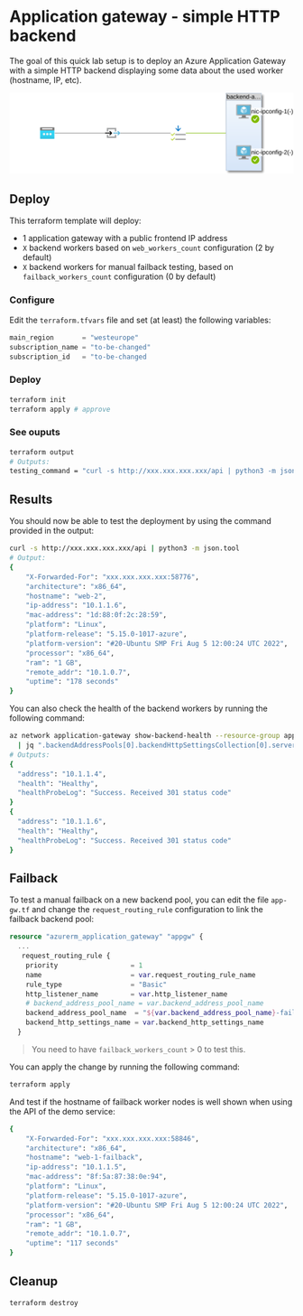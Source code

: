 # Application gateway - simple HTTP backend

The goal of this quick lab setup is to deploy an Azure Application Gateway with a simple HTTP backend displaying some data about the used worker (hostname, IP, etc).

![Application gateway topology](./application-gateway-topology.svg)

## Deploy

This terraform template will deploy:

* 1 application gateway with a public frontend IP address
* `X` backend workers based on `web_workers_count` configuration (2 by default)
* `X` backend workers for manual failback testing, based on `failback_workers_count` configuration (0 by default)

### Configure

Edit the `terraform.tfvars` file and set (at least) the following variables:

```tf
main_region       = "westeurope"
subscription_name = "to-be-changed"
subscription_id   = "to-be-changed
```

### Deploy

```bash
terraform init
terraform apply # approve
```

### See ouputs

```bash
terraform output
# Outputs:
testing_command = "curl -s http://xxx.xxx.xxx.xxx/api | python3 -m json.tool"
```

## Results

You should now be able to test the deployment by using the command provided in the output:

```bash
curl -s http://xxx.xxx.xxx.xxx/api | python3 -m json.tool
# Output:
{
    "X-Forwarded-For": "xxx.xxx.xxx.xxx:58776",
    "architecture": "x86_64",
    "hostname": "web-2",
    "ip-address": "10.1.1.6",
    "mac-address": "1d:88:0f:2c:28:59",
    "platform": "Linux",
    "platform-release": "5.15.0-1017-azure",
    "platform-version": "#20-Ubuntu SMP Fri Aug 5 12:00:24 UTC 2022",
    "processor": "x86_64",
    "ram": "1 GB",
    "remote_addr": "10.1.0.7",
    "uptime": "178 seconds"
}
```

You can also check the health of the backend workers by running the following command:

```bash
az network application-gateway show-backend-health --resource-group appgw-test-RG --name AppGateway \
  | jq ".backendAddressPools[0].backendHttpSettingsCollection[0].servers[] | {address: .address, health: .health, healthProbeLog: .healthProbeLog}"
# Outputs:
{
  "address": "10.1.1.4",
  "health": "Healthy",
  "healthProbeLog": "Success. Received 301 status code"
}
{
  "address": "10.1.1.6",
  "health": "Healthy",
  "healthProbeLog": "Success. Received 301 status code"
}
```

## Failback

To test a manual failback on a new backend pool, you can edit the file `app-gw.tf` and change the `request_routing_rule` configuration to link the failback backend pool:

```tf
resource "azurerm_application_gateway" "appgw" {
  ...
   request_routing_rule {
    priority                  = 1
    name                      = var.request_routing_rule_name
    rule_type                 = "Basic"
    http_listener_name        = var.http_listener_name
    # backend_address_pool_name = var.backend_address_pool_name
    backend_address_pool_name  = "${var.backend_address_pool_name}-failback"
    backend_http_settings_name = var.backend_http_settings_name
  }
```

> You need to have `failback_workers_count` > 0 to test this.

You can apply the change by running the following command:

```bash
terraform apply
```

And test if the hostname of failback worker nodes is well shown when using the API of the demo service:

```bash
{
    "X-Forwarded-For": "xxx.xxx.xxx.xxx:58846",
    "architecture": "x86_64",
    "hostname": "web-1-failback",
    "ip-address": "10.1.1.5",
    "mac-address": "8f:5a:87:38:0e:94",
    "platform": "Linux",
    "platform-release": "5.15.0-1017-azure",
    "platform-version": "#20-Ubuntu SMP Fri Aug 5 12:00:24 UTC 2022",
    "processor": "x86_64",
    "ram": "1 GB",
    "remote_addr": "10.1.0.7",
    "uptime": "117 seconds"
}
```

## Cleanup

```bash
terraform destroy
```
